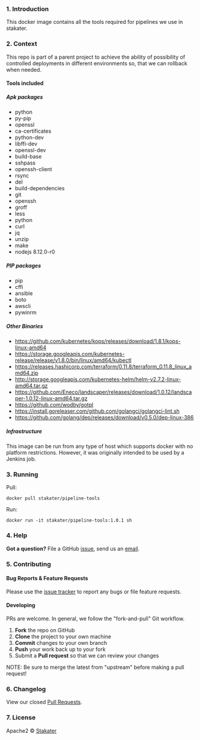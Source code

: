 ### 1. Introduction
This docker image contains all the tools required for pipelines we use in stakater.

### 2. Context
This repo is part of a parent project to achieve the ability of possibility of controlled deployments in different environments so, that we can rollback when needed.

#### Tools included

##### Apk packages

* python
* py-pip
* openssl
* ca-certificates
* python-dev
* libffi-dev
* openssl-dev
* build-base
* sshpass
* openssh-client
* rsync
* del
* build-dependencies
* git
* openssh
* groff
* less
* python
* curl
* jq
* unzip
* make
* nodejs 8.12.0-r0

##### PIP packages

* pip
* cffi
* ansible
* boto
* awscli
* pywinrm

##### Other Binaries

* https://github.com/kubernetes/kops/releases/download/1.8.1/kops-linux-amd64
* https://storage.googleapis.com/kubernetes-release/release/v1.8.0/bin/linux/amd64/kubectl
* https://releases.hashicorp.com/terraform/0.11.8/terraform_0.11.8_linux_amd64.zip
* http://storage.googleapis.com/kubernetes-helm/helm-v2.7.2-linux-amd64.tar.gz
* https://github.com/Eneco/landscaper/releases/download/1.0.12/landscaper-1.0.12-linux-amd64.tar.gz
* https://github.com/wodby/gotpl
* https://install.goreleaser.com/github.com/golangci/golangci-lint.sh
* https://github.com/golang/dep/releases/download/v0.5.0/dep-linux-386

##### Infrastructure

This image can be run from any type of host which supports docker with no platform restrictions. However, it was originally intended to be used by a Jenkins job.

### 3. Running 

Pull:

`docker pull stakater/pipeline-tools`

Run:

`docker run -it stakater/pipeline-tools:1.0.1 sh`

### 4. Help 

**Got a question?** 
File a GitHub [issue](https://github.com/stakater/dockerfile-fluentd-kubernetes/issues), send us an [email](stakater@gmail.com).

### 5. Contributing 


#### Bug Reports & Feature Requests

Please use the [issue tracker](https://github.com/stakater/dockerfile-fluentd-kubernetes/issues) to report any bugs or file feature requests.

#### Developing

PRs are welcome. In general, we follow the "fork-and-pull" Git workflow.

 1. **Fork** the repo on GitHub
 2. **Clone** the project to your own machine
 3. **Commit** changes to your own branch
 4. **Push** your work back up to your fork
 5. Submit a **Pull request** so that we can review your changes

NOTE: Be sure to merge the latest from "upstream" before making a pull request!

### 6. Changelog 

View our closed [Pull Requests](https://github.com/stakater/dockerfile-fluentd-kubernetes/pulls?q=is%3Apr+is%3Aclosed).

### 7. License 

Apache2 © [Stakater](https://stakater.com)
